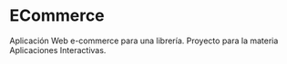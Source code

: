 # ECommerce
Aplicación Web e-commerce para una librería. Proyecto para la materia Aplicaciones Interactivas.
